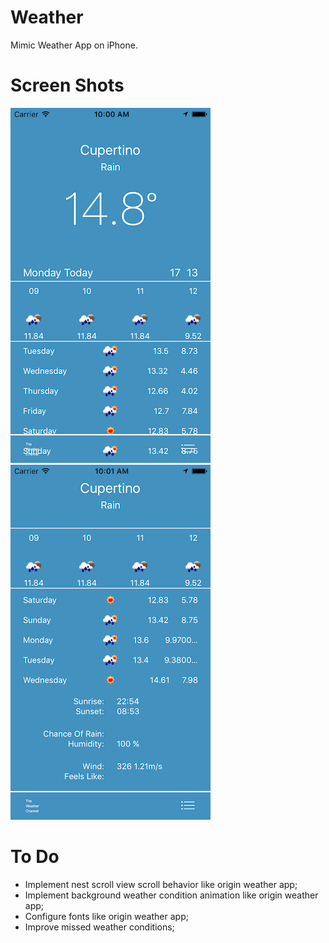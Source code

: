 # Weather
Mimic Weather App on iPhone.

# Screen Shots

![](./screenshots/screenShot1.png)
![](./screenshots/screenShot2.png)

# To Do

* Implement nest scroll view scroll behavior like origin weather app;
* Implement background weather condition animation like origin weather app;
* Configure fonts like origin weather app;
* Improve missed weather conditions;
